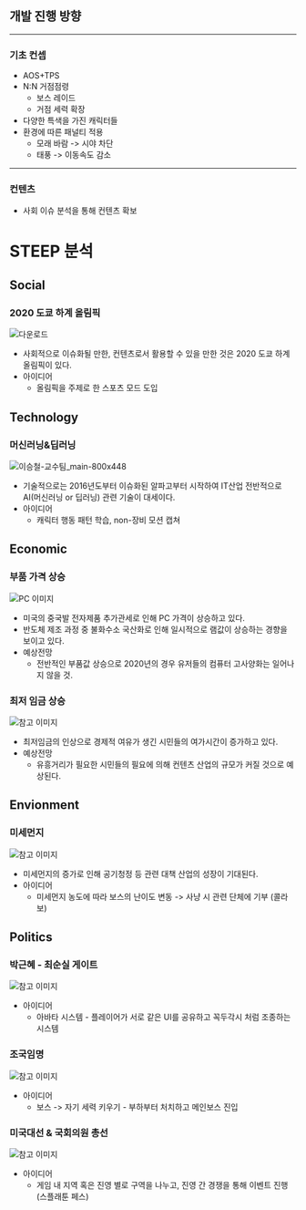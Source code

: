 ## 개발 진행 방향
---
### 기초 컨셉
   - AOS+TPS
   - N:N 거점점령
     - 보스 레이드
     - 거점 세력 확장
   - 다양한 특색을 가진 캐릭터들
   - 환경에 따른 패널티 적용
     - 모래 바람 -> 시야 차단
     - 태풍 -> 이동속도 감소
---
### 컨텐츠
  - 사회 이슈 분석을 통해 컨텐츠 확보

# STEEP 분석
## Social
### 2020 도쿄 하계 올림픽
![다운로드](https://user-images.githubusercontent.com/32826146/65240256-d1162480-db1b-11e9-99c4-51f05b2f7bbc.png)
   - 사회적으로 이슈화될 만한, 컨텐츠로서 활용할 수 있을 만한 것은 2020 도쿄 하계 올림픽이 있다.
   - 아이디어
     - 올림픽을 주제로 한 스포츠 모드 도입

## Technology
### 머신러닝&딥러닝
![이승철-교수팀_main-800x448](https://user-images.githubusercontent.com/32826146/65240939-5b12bd00-db1d-11e9-9712-2a1d3e88050d.jpg)
   - 기술적으로는 2016년도부터 이슈화된 알파고부터 시작하여 IT산업 전반적으로 AI(머신러닝 or 딥러닝) 관련 기술이 대세이다.
   - 아이디어
     - 캐릭터 행동 패턴 학습, non-장비 모션 캡쳐
## Economic
### 부품 가격 상승
![PC 이미지](http://photo.hankooki.com/newsphoto/v001/2019/09/09/unhankim20190909150233_X_02_C_1.jpg)
  - 미국의 중국발 전자제품 추가관세로 인해 PC 가격이 상승하고 있다.
  - 반도체 제조 과정 중 불화수소 국산화로 인해 일시적으로 램값이 상승하는 경향을 보이고 있다.
  - 예상전망
     - 전반적인 부품값 상승으로 2020년의 경우 유저들의 컴퓨터 고사양화는 일어나지 않을 것.
### 최저 임금 상승
![참고 이미지](https://img.sbs.co.kr/newimg/news/20180714/201205518_700.jpg)
  - 최저임금의 인상으로 경제적 여유가 생긴 시민들의 여가시간이 증가하고 있다.
  - 예상전망
     - 유흥거리가 필요한 시민들의 필요에 의해 컨텐츠 산업의 규모가 커질 것으로 예상된다.
## Envionment
### 미세먼지
![참고 이미지](https://image.ytn.co.kr/general/jpg/2018/1109/201811090019476768_t.jpg)
  - 미세먼지의 증가로 인해 공기청정 등 관련 대책 산업의 성장이 기대된다.
  - 아이디어
     - 미세먼지 농도에 따라 보스의 난이도 변동 -> 사냥 시 관련 단체에 기부 (콜라보)
## Politics
### 박근혜 - 최순실 게이트
![참고 이미지](https://previews.123rf.com/images/svetazi/svetazi1606/svetazi160600025/58735834-%EA%BC%AD%EB%91%90%EA%B0%81%EC%8B%9C-%EC%9D%B8%ED%98%95%EC%9D%98-%EC%86%90%EC%97%90-%EC%9D%B4%EB%AF%B8%EC%A7%80-%EA%BC%AD%EB%91%90%EA%B0%81%EC%8B%9C-.jpg)
  - 아이디어
     - 아바타 시스템 - 플레이어가 서로 같은 UI를 공유하고 꼭두각시 처럼 조종하는 시스템
### 조국임명
![참고 이미지](http://img.hani.co.kr/imgdb/resize/2019/0907/00500293_20190907.JPG)
  - 아이디어
     - 보스 -> 자기 세력 키우기 - 부하부터 처치하고 메인보스 진입
### 미국대선 & 국회의원 총선
![참고 이미지](https://img.kbs.co.kr/kbs/620/nsimg.kbs.co.kr/data/news/2018/11/24/4080861_d4m.jpg)
  - 아이디어
     - 게임 내 지역 혹은 진영 별로 구역을 나누고, 진영 간 경쟁을 통해 이벤트 진행 (스플래툰 페스)